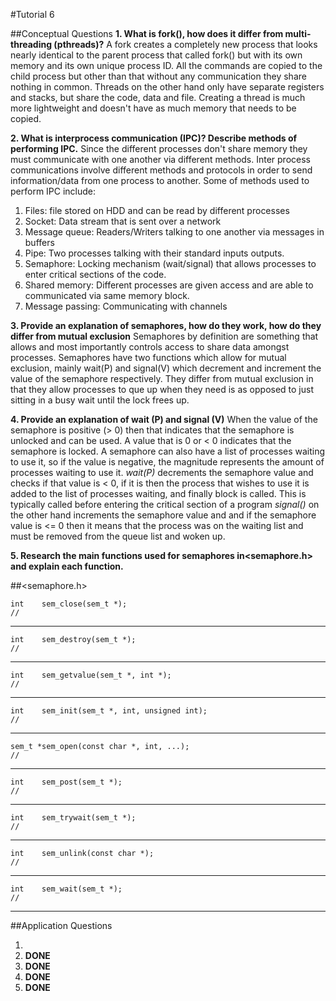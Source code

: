 #Tutorial 6

##Conceptual Questions 
**1. What is​ fork()​, how does it differ from multi­threading (pthreads)?**
A fork creates a completely new process that looks nearly identical to the parent process that called fork() but with its own memory and its own unique process ID. All the commands are copied to the child process but other than that without any communication they share nothing in common. Threads on the other hand only have separate registers and stacks, but share the code, data and file. Creating a thread is much more lightweight and doesn't have as much memory that needs to be copied.

**2. What is inter­process communication (​IPC​)? Describe methods of performing IPC.**
Since the different processes don't share memory they must communicate with one another via different methods. Inter process communications involve different methods and protocols in order to send information/data from one process to another. Some of methods used to perform IPC include:
>
1. Files: file stored on HDD and can be read by different processes
2. Socket: Data stream that is sent over a network
3. Message queue: Readers/Writers talking to one another via messages in buffers
4. Pipe: Two processes talking with their standard inputs outputs.
5. Semaphore: Locking mechanism (wait/signal) that allows processes to enter critical sections of the code.
6. Shared memory: Different processes are given access and are able to communicated via same memory block.
7. Message passing: Communicating with channels

**3. Provide an explanation of ​semaphores​, how do they work, how do they differ from mutual exclusion**
Semaphores by definition are something that allows and most importantly controls access to share data amongst processes. Semaphores have two functions which allow for mutual exclusion, mainly wait(P) and signal(V) which decrement and increment the value of the semaphore respectively. They differ from mutual exclusion in that they allow processes to que up when they need is as opposed to just sitting in a busy wait until the lock frees up.

**4. Provide an explanation of ​wait (P)​ and ​signal (V)**
When the value of the semaphore is positive (> 0) then that indicates that the semaphore is unlocked and can be used. A value that is 0 or < 0 indicates that the semaphore is locked. A semaphore can also have a list of processes waiting to use it, so if the value is negative, the magnitude represents the amount of processes waiting to use it. *wait(P)* decrements the semaphore value and checks if that value is < 0, if it is then the process that wishes to use it is added to the list of processes waiting, and finally block is called. This is typically called before entering the critical section of a program *signal()* on the other hand increments the semaphore value and and if the semaphore value is <= 0 then it means that the process was on the waiting list and must be removed from the queue list and woken up.

**5. Research the main functions used for semaphores in ​<semaphore.h>​ and explain each function.**

##<semaphore.h>

	int    sem_close(sem_t *);
	//
------------------
	
	int    sem_destroy(sem_t *);
	//
------------------
		
	int    sem_getvalue(sem_t *, int *);
	//
------------------
	
	int    sem_init(sem_t *, int, unsigned int);
	//
------------------

	sem_t *sem_open(const char *, int, ...);
	//
------------------
	
	int    sem_post(sem_t *);
	//
------------------
	
	int    sem_trywait(sem_t *);
	//
------------------
	
	int    sem_unlink(const char *);
	//
------------------
	
	int    sem_wait(sem_t *);
	//
------------------
	
##Application Questions

1. 
2. **DONE**
3. **DONE**
4. **DONE**
5. **DONE**



























